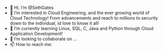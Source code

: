 - 👋 Hi, I’m @SethGates
- 👀 I’m interested in Cloud Engineering, and the ever growing world of Cloud Technology! From advancements and reach to millions to security down to the individual, id love to know it all!
- 🌱 I’m currently learning Linux, SQL, C, Java and Python through Cloud Application Development!
- 💞️ I’m looking to collaborate on ...
- 📫 How to reach me:

<!---
SethGates/SethGates is a ✨ special ✨ repository because its `README.md` (this file) appears on your GitHub profile.
You can click the Preview link to take a look at your changes.
--->
